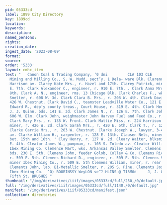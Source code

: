 ```yaml
---
pid: 05333cd
label: 1899 City Directory
key: 1899cd
location: 
keywords: 
description: 
named_persons: 
rights: 
creation_date: 
ingest_date: '2023-08-09'
format: 
source: 
order: '5333'
layout: cmhc_item
text: "   Canon Coal & Trading Company, ‘0 dni         CLA 103 CLE                                                                         Clara
  Mining and Milling Co., S. W. Mudd, sect’y, 1 Dela- ware Blk. Clarendon Block, 302-306
  Harrison av. Clarey Kate Mrs., r. Hazel and 17th. Clarey Patrick, miner, r. 821
  E. 7th. Clark Alexander C., engineer, r. 910 E. 7th. . Clark Anna Mrs., r. 113 W.
  8th. Clark A. N., engineer, rms. 13 Chicago Blk. Clark Charles F., wks. Bi-Metallic
  Smelter, r. 608 W. 3d. Clark Clara B. Mrs., r. 208 W. 4th. Clark David, lab., r.
  426 W. Chestnut. Clark David C., teamster Leadville Water Co., 121 E. 5th. Clark
  Edward R., dep’y county treas., Court House, r. 319 E. 4th. Clark Henry C., paperhanger
  J. J. Quinn, bds. 141 E. 3d. Clark James N., r. 126 E. 7th. Clark John, lab., r.
  606 W. Elm. Clark John, weighmaster John Harvey Fuel and Feed Co., r. 126 E. 7th.
  Clark Mary Mrs., r. 135 W. Front. Clark Mattie Miss, r. 224 Harrison av. Clark Orie,
  miner, r. 426 W. 2d. Clark Sarah Mrs., r. 420 E. 6th. Clark T., r. 127 W. 2d. :
  Clarke Carrie Mrs., r. 203 W. Chestnut. Clarke Joseph W., lawyer, 3-4, 501 Harrison
  av. Clarke William H., carpenter, r. 128 E. 13th. Clausen Nels, miner, r. Hazel
  bet. 15th and 16th. ' Clay Henry, r. 127 W. 2d. Cleary Waiter, blksmith, r. 329
  E. 4th. Cleator James W., pumpman, r. 105 S. Toledo av. Cleator William, timberman
  Ibex Mining Co. Clemence Mart, wks. Arkansas Valley Smelter. Clemens Frank, miner,
  bds. 230 E. 5th. Clemens John, feeder Golob, Colley & Co. Clemens Richard, miner,
  r. 509 E. 5th. Clemens Richard D., engineer, r. 509 E. 5th. Clemens Stephen H.,
  miner Ibex Mining Co., r. 509 E. 5th Clemens William, miner, r. rear 329 E. 4th.
  Clements John, lab. Bi-Metallic Smelter, r. 205 S. Pine. Clements Joseph, miner
  Ibex Mining Co.  ‘O) BOUBINSSY WeyLON se”? HLINS @ T13M0d     J, J. QUINN, 144 East
  Fifth St. BRUSHES "
thumbnail: "/img/derivatives/iiif/images/05333cd/full/250,/0/default.jpg"
full: "/img/derivatives/iiif/images/05333cd/full/1140,/0/default.jpg"
manifest: "/img/derivatives/iiif/05333cd/manifest.json"
collection: directories
---
```

